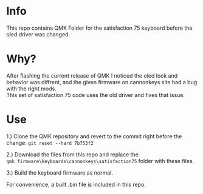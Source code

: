 # Info
This repo contains QMK Folder for the satisfaction 75 keyboard before the oled driver was changed.

# Why?
After flashing the current release of QMK I noticed the oled look and behavior was diffrent, and the given firmware on cannonkeys site had a bug with the right mods.  
This set of satisfaction 75 code uses the old driver and fixes that issue.  

# Use
1.) Clone the QMK repository and revert to the commit right before the change:
`git reset --hard 7b753f2`  

2.) Download the files from this repo and replace the `qmk_firmware\keyboards\cannonkeys\satisfaction75` folder with these files.  

3.) Build the keyboard firmware as normal.  

For convenience, a built .bin file is included in this repo.
